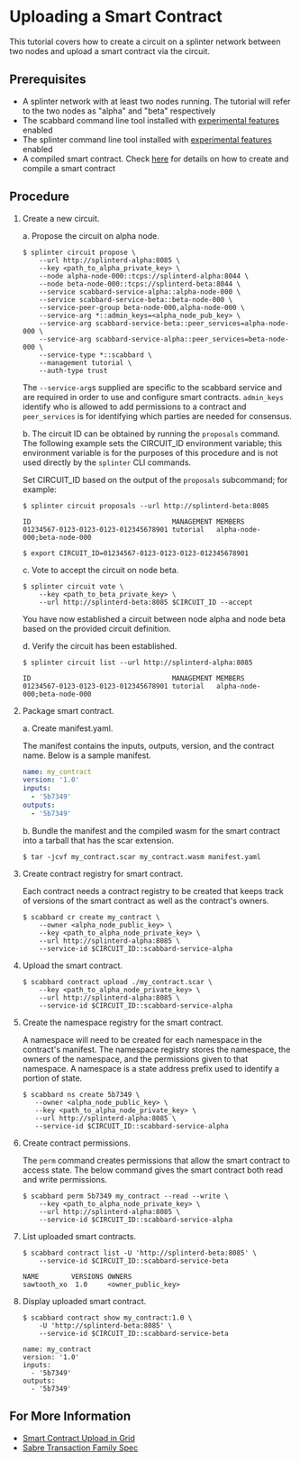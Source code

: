 <!--
  Copyright 2018-2020 Cargill Incorporated

  Licensed under the Apache License, Version 2.0 (the "License");
  you may not use this file except in compliance with the License.
  You may obtain a copy of the License at

      http://www.apache.org/licenses/LICENSE-2.0

  Unless required by applicable law or agreed to in writing, software
  distributed under the License is distributed on an "AS IS" BASIS,
  WITHOUT WARRANTIES OR CONDITIONS OF ANY KIND, either express or implied.
  See the License for the specific language governing permissions and
  limitations under the License.
-->
# Uploading a Smart Contract

This tutorial covers how to create a circuit on a splinter network between 
two nodes and upload a smart contract via the circuit.

## Prerequisites

* A splinter network with at least two nodes running. The tutorial will refer
  to the two nodes as "alpha" and "beta" respectively
* The scabbard command line tool installed with [experimental features](https://github.com/Cargill/splinter/blob/master/README.md#building-splinter)
enabled
* The splinter command line tool installed with [experimental features](https://github.com/Cargill/splinter/blob/master/README.md#building-splinter)
enabled
* A compiled smart contract. Check [here](https://sawtooth.hyperledger.org/docs/sabre/nightly/master/application_developer_guide.html#)
for details on how to create and compile a smart contract

## Procedure

1. Create a new circuit.

    a. Propose the circuit on alpha node.

    ``` console
    $ splinter circuit propose \
        --url http://splinterd-alpha:8085 \
        --key <path_to_alpha_private_key> \
        --node alpha-node-000::tcps://splinterd-alpha:8044 \
        --node beta-node-000::tcps://splinterd-beta:8044 \
        --service scabbard-service-alpha::alpha-node-000 \
        --service scabbard-service-beta::beta-node-000 \
        --service-peer-group beta-node-000,alpha-node-000 \
        --service-arg *::admin_keys=<alpha_node_pub_key> \
        --service-arg scabbard-service-beta::peer_services=alpha-node-000 \
        --service-arg scabbard-service-alpha::peer_services=beta-node-000 \
        --service-type *::scabbard \
        --management tutorial \
        --auth-type trust
    ```

    The `--service-arg`s supplied are specific to the scabbard service and are
    required in order to use and configure smart contracts. `admin_keys`
    identify who is allowed to add permissions to a contract and `peer_services`
    is for identifying which parties are needed for consensus.

    b. The circuit ID can be obtained by running the `proposals` command. The
    following example sets the CIRCUIT_ID environment variable; this
    environment variable is for the purposes of this procedure and is not
    used directly by the `splinter` CLI commands.

    Set CIRCUIT_ID based on the output of the `proposals` subcommand; for
    example:

    ``` console
    $ splinter circuit proposals --url http://splinterd-beta:8085

    ID                                   MANAGEMENT MEMBERS
    01234567-0123-0123-0123-012345678901 tutorial   alpha-node-000;beta-node-000
    ```

    ``` console
    $ export CIRCUIT_ID=01234567-0123-0123-0123-012345678901
    ```

    c. Vote to accept the circuit on node beta.

    ``` console
    $ splinter circuit vote \
        --key <path_to_beta_private_key> \
        --url http://splinterd-beta:8085 $CIRCUIT_ID --accept
    ```

    You have now established a circuit between node alpha and node beta based
    on the provided circuit definition.

    d. Verify the circuit has been established.

    ``` console
    $ splinter circuit list --url http://splinterd-alpha:8085

    ID                                   MANAGEMENT MEMBERS
    01234567-0123-0123-0123-012345678901 tutorial   alpha-node-000;beta-node-000
    ```

2. Package smart contract.

    a. Create manifest.yaml.

    The manifest contains the inputs, outputs, version, and the contract
    name. Below is a sample manifest.

    ``` yaml
    name: my_contract
    version: '1.0'
    inputs:
      - '5b7349'
    outputs:
      - '5b7349'
    ```

    b. Bundle the manifest and the compiled wasm for the smart contract into a
       tarball that has the scar extension.

    ``` console
    $ tar -jcvf my_contract.scar my_contract.wasm manifest.yaml
    ```

3. Create contract registry for smart contract.

    Each contract needs a contract registry to be created that keeps track of
    versions of the smart contract as well as the contract's owners.

    ``` console
    $ scabbard cr create my_contract \
        --owner <alpha_node_public_key> \
        --key <path_to_alpha_node_private_key> \
        --url http://splinterd-alpha:8085 \
        --service-id $CIRCUIT_ID::scabbard-service-alpha
    ```

4. Upload the smart contract.

   ``` console
   $ scabbard contract upload ./my_contract.scar \
       --key <path_to_alpha_node_private_key> \
       --url http://splinterd-alpha:8085 \
       --service-id $CIRCUIT_ID::scabbard-service-alpha
   ```

5. Create the namespace registry for the smart contract.

    A namespace will need to be created for each namespace in the contract's
    manifest. The namespace registry stores the namespace, the owners of the
    namespace, and the permissions given to that namespace. A namespace is a
    state address prefix used to identify a portion of state.

    ``` console
    $ scabbard ns create 5b7349 \
       --owner <alpha_node_public_key> \
       --key <path_to_alpha_node_private_key> \
       --url http://splinterd-alpha:8085 \
       --service-id $CIRCUIT_ID::scabbard-service-alpha
    ```

6. Create contract permissions.

    The `perm` command creates permissions that allow the smart contract to
    access state. The below command gives the smart contract both read and
    write permissions.

   ``` console
   $ scabbard perm 5b7349 my_contract --read --write \
       --key <path_to_alpha_node_private_key> \
       --url http://splinterd-alpha:8085 \
       --service-id $CIRCUIT_ID::scabbard-service-alpha
   ```

7. List uploaded smart contracts.

    ``` console
    $ scabbard contract list -U 'http://splinterd-beta:8085' \
        --service-id $CIRCUIT_ID::scabbard-service-beta

    NAME        VERSIONS OWNERS
    sawtooth_xo  1.0     <owner_public_key> 
    ```

8. Display uploaded smart contract.

    ``` console
    $ scabbard contract show my_contract:1.0 \
        -U 'http://splinterd-beta:8085' \
        --service-id $CIRCUIT_ID::scabbard-service-beta

    name: my_contract
    version: '1.0'
    inputs:
      - '5b7349'
    outputs:
      - '5b7349'
    ```

## For More Information

 * [Smart Contract Upload in Grid](https://github.com/hyperledger/grid/blob/master/examples/splinter/README.md)
 * [Sabre Transaction Family Spec](https://sawtooth.hyperledger.org/docs/sabre/nightly/master/sabre_transaction_family.html#)
